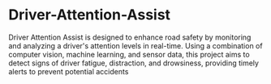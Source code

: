# Driver-Attention-Assist
Driver Attention Assist is designed to enhance road safety by monitoring and analyzing a driver's attention levels in real-time. Using a combination of computer vision, machine learning, and sensor data, this project aims to detect signs of driver fatigue, distraction, and drowsiness, providing timely alerts to prevent potential accidents
